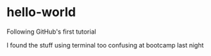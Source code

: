 # hello-world
Following GitHub's first tutorial

I found the stuff using terminal too confusing at bootcamp last night
